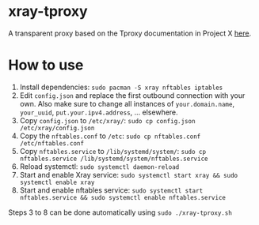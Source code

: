 # xray-tproxy
A transparent proxy based on the Tproxy documentation in Project X [here]([url](https://xtls.github.io/Xray-docs-next/en/document/level-2/tproxy.html)https://xtls.github.io/Xray-docs-next/en/document/level-2/tproxy.html).

# How to use
1. Install dependencies: `sudo pacman -S xray nftables iptables`
2. Edit `config.json` and replace the first outbound connection with your own. Also make sure to change all instances of `your.domain.name`, `your_uuid`, `put.your.ipv4.address`, ... elsewhere.
3. Copy `config.json` to `/etc/xray/`: `sudo cp config.json /etc/xray/config.json`
4. Copy the `nftables.conf` to `/etc`: `sudo cp nftables.conf /etc/nftables.conf`
5. Copy `nftables.service` to `/lib/systemd/system/`: `sudo cp nftables.service /lib/systemd/system/nftables.service`
6. Reload systemctl: `sudo systemctl daemon-reload`
7. Start and enable Xray service: `sudo systemctl start xray && sudo systemctl enable xray`
8. Start and enable nftables service: `sudo systemctl start nftables.service && sudo systemctl enable nftables.service`

Steps 3 to 8 can be done automatically using `sudo ./xray-tproxy.sh`
